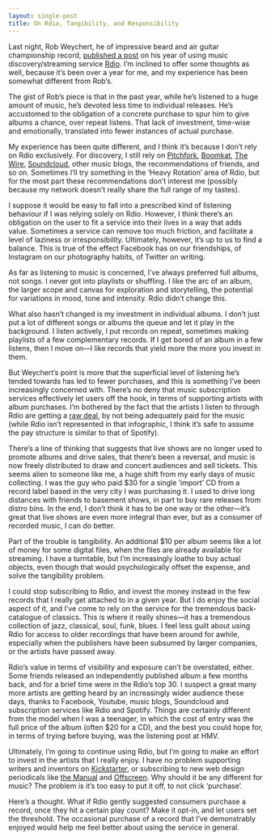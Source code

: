 ```yaml
---
layout: single-post
title: On Rdio, Tangibility, and Responsibility
---
```


Last night, Rob Weychert, he of impressive beard and air guitar championship record, [published a post](http://robweychert.com/writing/year-of-rdio/) on his year of using music discovery/streaming service [Rdio](http://rdio.com). I’m inclined to offer some thoughts as well, because it’s been over a year for me, and my experience has been somewhat different from Rob’s.

The gist of Rob’s piece is that in the past year, while he’s listened to a huge amount of music, he’s devoted less time to individual releases. He’s accustomed to the obligation of a concrete purchase to spur him to give albums a chance, over repeat listens. That lack of investment, time-wise and emotionally, translated into fewer instances of actual purchase.

My experience has been quite different, and I think it’s because I don’t rely on Rdio exclusively. For discovery, I still rely on [Pitchfork](http://pitchfork.com), [Boomkat](http://boomkat.com), [The Wire](http://thewire.co.uk), [Soundcloud](http://soundcloud.com), other music blogs, the recommendations of friends, and so on. Sometimes I’ll try something in the ‘Heavy Rotation’ area of Rdio, but for the most part these recommendations don’t interest me (possibly because my network doesn’t really share the full range of my tastes).

I suppose it would be easy to fall into a prescribed kind of listening behaviour if I was relying solely on Rdio. However, I think there’s an obligation on the user to fit a service into their lives in a way that adds value. Sometimes a service can remove too much friction, and facilitate a level of laziness or irresponsibility. Ultimately, however, it’s up to us to find a balance. This is true of the effect Facebook has on our friendships, of Instagram on our photography habits, of Twitter on writing.

As far as listening to music is concerned, I’ve always preferred full albums, not songs. I never got into playlists or shuffling. I like the arc of an album, the larger scope and canvas for exploration and storytelling, the potential for variations in mood, tone and intensity. Rdio didn’t change this.

What also hasn’t changed is my investment in individual albums. I don’t just put a lot of different songs or albums the queue and let it play in the background. I listen actively, I put records on repeat, sometimes making playlists of a few complementary records. If I get bored of an album in a few listens, then I move on—I like records that yield more the more you invest in them.

But Weychert’s point is more that the superficial level of listening he’s tended towards has led to fewer purchases, and this is something I’ve been increasingly concerned with. There’s no deny that music subscription services effectively let users off the hook, in terms of supporting artists with album purchases. I’m bothered by the fact that the artists I listen to through Rdio are getting a [raw deal](http://www.informationisbeautiful.net/2010/how-much-do-music-artists-earn-online/), by not being adequately paid for the music (while Rdio isn’t represented in that infographic, I think it’s safe to assume the pay structure is similar to that of Spotify).

There’s a line of thinking that suggests that live shows are no longer used to promote albums and drive sales, that there’s been a reversal, and music is now freely distributed to draw and concert audiences and sell tickets. This seems alien to someone like me, a huge shift from my early days of music collecting. I was the guy who paid $30 for a single ‘import’ CD from a record label based in the very city I was purchasing it. I used to drive long distances with friends to basement shows, in part to buy rare releases from distro bins. In the end, I don’t think it has to be one way or the other—it’s great that live shows are even more integral than ever, but as a consumer of recorded music, I can do better.

Part of the trouble is tangibility. An additional $10 per album seems like a lot of money for some digital files, when the files are already available for streaming. I have a turntable, but I’m increasingly loathe to buy actual objects, even though that would psychologically offset the expense, and solve the tangibility problem.

I could stop subscribing to Rdio, and invest the money instead in the few records that I really get attached to in a given year. But I do enjoy the social aspect of it, and I’ve come to rely on the service for the tremendous back-catalogue of classics. This is where it really shines—it has a tremendous collection of jazz, classical, soul, funk, blues. I feel less guilt about using Rdio for access to older recordings that have been around for awhile, especially when the publishers have been subsumed by larger companies, or the artists have passed away.

Rdio’s value in terms of visibility and exposure can’t be overstated, either. Some friends released an independently published album a few months back, and for a brief time were in the Rdio’s top 30. I suspect a great many more artists are getting heard by an increasingly wider audience these days, thanks to Facebook, Youtube, music blogs, Soundcloud and subscription services like Rdio and Spotify. Things are certainly different from the model when I was a teenager, in which the cost of entry was the full price of the album (often $20 for a CD), and the best you could hope for, in terms of trying before buying, was the listening post at HMV.

Ultimately, I’m going to continue using Rdio, but I’m going to make an effort to invest in the artists that I really enjoy. I have no problem supporting writers and inventors on [Kickstarter](http://kickstarter.com), or subscribing to new web design periodicals like [the Manual](http://alwaysreadthemanual.com) and [Offscreen](http://offscreenmag.com). Why should it be any different for music? The problem is it’s too easy to put it off, to not click ‘purchase’.

Here’s a thought. What if Rdio gently suggested consumers purchase a record, once they hit a certain play count? Make it opt-in, and let users set the threshold. The occasional purchase of a record that I’ve demonstrably enjoyed would help me feel better about using the service in general.



